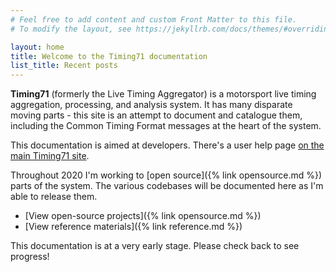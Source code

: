 ```yaml
---
# Feel free to add content and custom Front Matter to this file.
# To modify the layout, see https://jekyllrb.com/docs/themes/#overriding-theme-defaults

layout: home
title: Welcome to the Timing71 documentation
list_title: Recent posts
---
```


**Timing71** (formerly the Live Timing Aggregator) is a motorsport live timing
aggregation, processing, and analysis system. It has many disparate moving
parts - this site is an attempt to document and catalogue them, including the
Common Timing Format messages at the heart of the system.

This documentation is aimed at developers. There's a user help page
[on the main Timing71 site](https://www.timing71.org/help).

Throughout 2020 I'm working to [open source]({% link opensource.md %}) parts of
the system. The various codebases will be documented here as I'm able to
release them.

- [View open-source projects]({% link opensource.md %})
- [View reference materials]({% link reference.md %})

This documentation is at a very early stage. Please check back to see progress!

